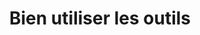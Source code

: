---
layout : part
title : Bien utiliser les outils
slug : 
description : ""
image : 
in_book: false
order : 13
---